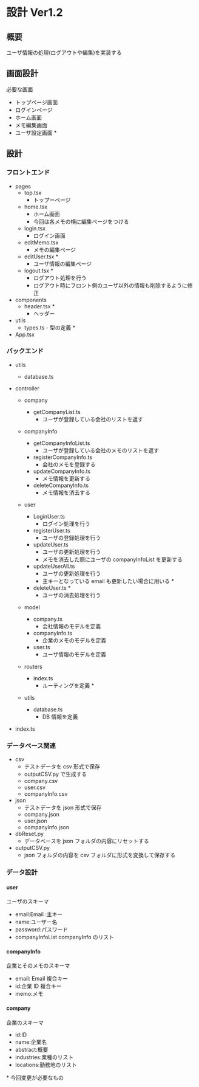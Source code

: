 # 設計 Ver1.2

## 概要

ユーザ情報の処理(ログアウトや編集)を実装する

## 画面設計

必要な画面

- トップページ画面
- ログインページ
- ホーム画面
- メモ編集画面
- ユーザ設定画面 \*

## 設計

### フロントエンド

- pages
  - top.tsx
    - トップーページ
  - home.tsx
    - ホーム画面
    - 今回は各メモの横に編集ページをつける
  - login.tsx
    - ログイン画面
  - editMemo.tsx
    - メモの編集ページ
  - editUser.tsx \*
    - ユーザ情報の編集ページ
  - logout.tsx \*
    - ログアウト処理を行う
    - ログアウト時にフロント側のユーザ以外の情報も削除するように修正
- components
  - header.tsx \*
    - ヘッダー
- utils
  - types.ts - 型の定義 \*
- App.tsx

### バックエンド

- utils
  - database.ts
- controller

  - company
    - getCompanyList.ts
      - ユーザが登録している会社のリストを返す
  - companyInfo
    - getCompanyInfoList.ts
      - ユーザが登録している会社のメモのリストを返す
    - registerCompanyInfo.ts
      - 会社のメモを登録する
    - updateCompanyInfo.ts
      - メモ情報を更新する
    - deleteCompanyInfo.ts
      - メモ情報を消去する
  - user

    - LoginUser.ts
      - ログイン処理を行う
    - registerUser.ts
      - ユーザの登録処理を行う
    - updateUser.ts
      - ユーザの更新処理を行う
      - メモを消去した際にユーザの companyInfoList を更新する
    - updateUserAll.ts
      - ユーザの更新処理を行う
      - 主キーとなっている email も更新したい場合に用いる \*
    - deleteUser.ts \*
      - ユーザの消去処理を行う

  - model
    - company.ts
      - 会社情報のモデルを定義
    - companyInfo.ts
      - 企業のメモのモデルを定義
    - user.ts
      - ユーザ情報のモデルを定義
  - routers
    - index.ts
      - ルーティングを定義 \*
  - utils
    - database.ts
      - DB 情報を定義

- index.ts

### データベース関連

- csv
  - テストデータを csv 形式で保存
  - outputCSV.py で生成する
  - company.csv
  - user.csv
  - companyInfo.csv
- json
  - テストデータを json 形式で保存
  - company.json
  - user.json
  - companyInfo.json
- dbReset.py
  - データベースを json フォルダの内容にリセットする
- outputCSV.py
  - json フォルダの内容を csv フォルダに形式を変換して保存する

### データ設計

#### user

ユーザのスキーマ

- email:Email :主キー
- name:ユーザー名
- password:パスワード
- companyInfoList companyInfo のリスト

#### companyInfo

企業とそのメモのスキーマ

- email: Email 複合キー
- id:企業 ID 複合キー
- memo:メモ

#### company

企業のスキーマ

- id:ID
- name:企業名
- abstract:概要
- industries:業種のリスト
- locations:勤務地のリスト

\* 今回変更が必要なもの
